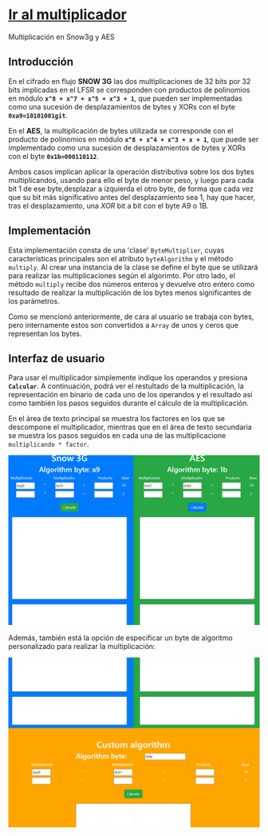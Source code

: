 # [**Ir al multiplicador**](./site/index.html)
Multiplicación en Snow3g y AES


## **Introducción**

En el cifrado en flujo **SNOW 3G** las dos multiplicaciones de 32 bits por 32 bits implicadas en el LFSR se corresponden con productos de polinomios en módulo **`x^8 + x^7 + x^5 + x^3 + 1`**, que pueden ser implementadas como una sucesión de desplazamientos de bytes y XORs con el byte **`0xa9=10101001git`**.  

En el **AES**,  la multiplicación de bytes utilizada se corresponde con el producto de polinomios en módulo **`x^8 + x^4 + x^3 + x + 1`**, que puede ser implementado como una sucesión de desplazamientos de bytes y XORs con el byte **`0x1b=000110112`**.  

Ambos casos implican aplicar la operación distributiva sobre los dos bytes multiplicandos, usando para ello el byte de menor peso, y luego para cada bit 1 de ese byte,desplazar a izquierda el otro byte, de forma que cada vez que su bit más significativo antes del desplazamiento sea 1, hay que hacer, tras el desplazamiento, una *XOR* bit a bit con el byte A9 o 1B. 

## **Implementación**

Esta implementación consta de una 'clase' `ByteMultiplier`, cuyas características principales son el atributo `byteAlgorithm` y el método `multiply`. Al crear una instancia de la clase se define el byte que se utilizará para realizar las multiplicaciones según el algorimto. Por otro lado, el método `multiply` recibe dos números enteros y devuelve otro entero como resultado de realizar la multiplicación de los bytes menos significantes de los parámetros.

Como se mencionó anteriormente, de cara al usuario se trabaja con bytes, pero internamente estos son convertidos a `Array` de unos y ceros que representan los bytes.

## **Interfaz de usuario**

Para usar el multiplicador simplemente indique los operandos y presiona **`Calcular`**. A continuación, podrá ver el restultado de la multiplicación, la representación en binario de cada uno de los operandos y el resultado así como también los pasos seguidos durante el cálculo de la multiplicación.

En el área de texto principal se muestra los factores en los que se descompone el multiplicador, mientras que en el área de texto secundaria se muestra los pasos seguidos en cada una de las multiplicacione `multiplicando * factor`.

![Interface Demo](media/ui-demo.gif)

Además, también está la opción de especificar un byte de algoritmo personalizado para realizar la multiplicación:

![Custom demo](media/custom-demo.gif)
